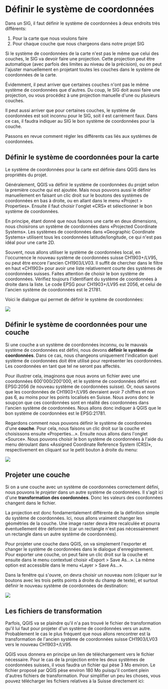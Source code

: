 # Définir le système de coordonnées

Dans un SIG, il faut définir le système de coordonnées à deux endroits très différents:

1. Pour la carte que nous voulons faire
2. Pour chaque couche que nous chargeons dans notre projet SIG

Si le système de coordonnées de la carte n'est pas le même que celui des couches, le SIG va devoir faire une projection. Cette projection peut être automatique (avec parfois des limites au niveau de la précision), ou on peut l'ajuster manuellement en projetant toutes les couches dans le système de coordonnées de la carte.

Évidemment, il peut arriver que certaines couches n'ont pas le même système de coordonnées que d'autres. Du coup, le SIG doit aussi faire une projection, ou vous procédez à une projection manuelle d'une ou plusieurs couches.

Il peut aussi arriver que pour certaines couches, le système de coordonnées est soit inconnu pour le SIG, soit il est carrément faux. Dans ce cas, il faudra indiquer au SIG le bon système de coordonnées pour la couche.

Passons en revue comment régler les différents cas liés aux systèmes de coordonnées.

## Définir le système de coordonnées pour la carte

Le système de coordonnées pour la carte est définie dans QGIS dans les propriétés du projet.

Généralement, QGIS va définir le système de coordonnées du projet selon la première couche qui est ajoutée. Mais nous pouvons aussi le définir manuellement en faisant un clic droit sur le boutons des systèmes de coordonnées en bas à droite, ou en allant dans le menu «Project > Properties». Ensuite il faut choisir l'onglet «CRS» et sélectionner le bon système de coordonnées.

En principe, étant donné que nous faisons une carte en deux dimensions, nous choisirons un système de coordonnées dans «Projected Coordinate Systems». Les systèmes de coordonnées dans «Geographic Coordinate Systems» utilisent tous les coordonnées latitude/longitude, ce qui n'est pas idéal pour une carte 2D.

Souvent, nous allons utiliser le système de coordonnées local, en l'occurrence le nouveau système de coordonnées suisse CH1903+/LV95, ou peut être encore l'ancien CH1903/LV03. Il suffit de chercher dans le filtre en haut «CH1903» pour avoir une liste relativement courte des systèmes de coordonnées suisses. Faites attention de choisir le bon système de coordonnées. Vérifiez toujours l'identifiant du système de coordonnées à droite dans la liste. Le code EPSG pour CH1903+/LV95 est 2056, et celui de l'ancien système de coordonnées est le 21781.

Voici le dialogue qui permet de définir le système de coordonnées:

![](assets/project-crs.png)


## Définir le système de coordonnées pour une couche

Si une couche a un système de coordonnées inconnu, ou le mauvais système de coordonnées est défini, nous devons **définir le système de coordonnées**. Dans ce cas, nous changeons uniquement l'indication quel système de coordonnées doit être utilisé pour représenter les coordonnées. Les coordonnées en tant que tel ne seront pas affectés.

Pour illustrer cela, imaginons que nous avons un fichier avec une coordonnées 600'000/200'000, et le système de coordonnées défini est EPSG:2056 (le nouveau système de coordonnées suisse). Or, nous savons que les coordonnées de CH1903+/LV95 devraient avoir 7 chiffres et non pas 6, au moins pour les points localisés en Suisse. Nous avons donc le soupçon que ces coordonnées sont en réalité des coordonnées dans l'ancien système de coordonnées. Nous allons donc indiquer à QGIS que le bon système de coordonnées est le EPSG:21781.

Regardons comment nous pouvons définir le système de coordonnées d'une **couche**. Pour cela, nous faisons un clic droit sur la couche et choisissons ensuite «Properties...». Ensuite nous allons dans l'onglet «Source». Nous pouvons choisir le bon système de coordonnées à l'aide du menu déroulant dans «Assigned Coordinate Reference System (CRS)», respectivement en cliquant sur le petit bouton à droite du menu:

![](assets/layer-crs.png)



## Projeter une couche

Si on a une couche avec un système de coordonnées correctement défini, nous pouvons le *projeter* dans un autre système de coordonnées. Il s'agit ici d'une **transformation des coordonnées**. Donc les valeurs des coordonnées changent dans le fichier.

La projection est donc fondamentalement différente de la définition simple du système de coordonnées. Ici, nous allons vraiment changer les géométries de la couche. Une image raster devra être recalculée et pourra éventuellement être déformée (car un rectangle n'est pas nécessairement un rectangle dans un autre système de coordonnées).

Pour projeter une couche dans QGIS, on va simplement l'exporter et changer le système de coordonnées dans le dialogue d'enregistrement. Pour exporter une couche, on peut faire un clic droit sur la couche et ensuite dans le menu contextuel choisir «Export > Save As...». La même option est accessible dans le menu «Layer > Save As...».

Dans la fenêtre qui s'ouvre, on devra choisir un nouveau nom (cliquer sur le boutons avec les trois petits points à droite du champ de texte), et surtout définir le nouveau système de coordonnées de destination:

![](assets/projection.png)


## Les fichiers de transformation

Parfois, QGIS va se plaindre qu'il n'a pas trouvé le fichier de transformation qu'il lui faut pour projeter d'un système de coordonnées vers un autre. Probablement le cas le plus fréquent que nous allons rencontrer est la transformation de l'ancien système de coordonnées suisse CH1903/LV03 vers le nouveau CH1903+/LV95.

QGIS vous donnera en principe un lien de téléchargement vers le fichier nécessaire. Pour le cas de la projection entre les deux systèmes de coordonnées suisses, il vous faudra un fichier qui pèse 3 Mo environ. Le fichier proposé par QGIS pèse environ 180 Mo puisqu'il contient plein d'autres fichiers de transformation. Pour simplifier un peu les choses, vous pouvez télécharger les fichiers relatives à la Suisse directement ici:
